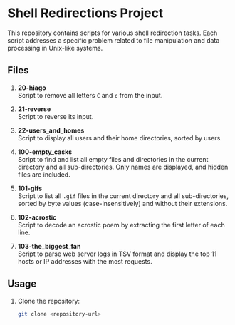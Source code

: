 # Shell Redirections Project

This repository contains scripts for various shell redirection tasks. Each script addresses a specific problem related to file manipulation and data processing in Unix-like systems.

## Files

1. **20-hiago**  
   Script to remove all letters `C` and `c` from the input.

2. **21-reverse**  
   Script to reverse its input.

3. **22-users_and_homes**  
   Script to display all users and their home directories, sorted by users.

4. **100-empty_casks**  
   Script to find and list all empty files and directories in the current directory and all sub-directories. Only names are displayed, and hidden files are included.

5. **101-gifs**  
   Script to list all `.gif` files in the current directory and all sub-directories, sorted by byte values (case-insensitively) and without their extensions.

6. **102-acrostic**  
   Script to decode an acrostic poem by extracting the first letter of each line.

7. **103-the_biggest_fan**  
   Script to parse web server logs in TSV format and display the top 11 hosts or IP addresses with the most requests.

## Usage

1. Clone the repository:
   ```sh
   git clone <repository-url>

